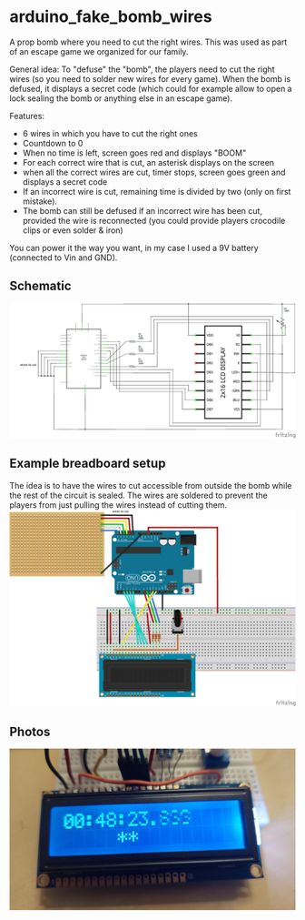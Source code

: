 # arduino_fake_bomb_wires
A prop bomb where you need to cut the right wires. This was used as part of an escape game we organized for our family.

General idea: To "defuse" the "bomb", the players need to cut the right wires (so you need to solder new wires for every game). When the bomb is defused, it displays a secret code (which could for example allow to open a lock sealing the bomb or anything else in an escape game).

Features:
* 6 wires in which you have to cut the right ones
* Countdown to 0
* When no time is left, screen goes red and displays "BOOM"
* For each correct wire that is cut, an asterisk displays on the screen
* when all the correct wires are cut, timer stops, screen goes green and displays a secret code 
* If an incorrect wire is cut, remaining time is divided by two (only on first mistake).
* The bomb can still be defused if an incorrect wire has been cut, provided the wire is reconnected (you could provide players crocodile clips or even solder & iron)

You can power it the way you want, in my case I used a 9V battery (connected to Vin and GND).

## Schematic
![Schematic](fake_bomb_schematic.png?raw=true)

## Example breadboard setup
The idea is to have the wires to cut accessible from outside the bomb while the rest of the circuit is sealed. The wires are soldered to prevent the players from just pulling the wires instead of cutting them.
![Breadboard](fake_bomb_breadboard.png?raw=true)

## Photos
![Photo of LCD screen](photo_LCD.jpg?raw=true)
